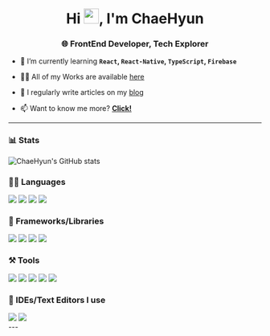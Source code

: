 
<h1 align="center">Hi <img src="https://raw.githubusercontent.com/MartinHeinz/MartinHeinz/master/wave.gif" width="30">, I'm ChaeHyun</h1>
<h3 align="center">🌐 FrontEnd Developer, Tech Explorer</h3>

- 🌱 I’m currently learning **`React`, `React-Native`, `TypeScript`, `Firebase`**

- 👨‍💻 All of my Works are available [here](https://github.com/ChaeHyunIM?tab=repositories)

- 📝 I regularly write articles on my [blog](https://velog.io/@klqwrx7004)

- 📫 Want to know me more? **[Click!](https://triangular-coriander-f49.notion.site/a5915cfb0f5b4760ae2d1879f0272bd9?pvs=4)**

---

### 📊 Stats

![ChaeHyun's GitHub stats](https://github-readme-stats.vercel.app/api?username=ChaeHyunIm&theme=tyokonight&show_icons=true)

### 🧑‍💻 Languages

<div style={display:flex}>
  <img src="https://img.shields.io/badge/JavaScript-323330?style=for-the-badge&logo=javascript&logoColor=F7DF1E">
  <img src="https://img.shields.io/badge/TypeScript-007ACC?style=for-the-badge&logo=typescript&logoColor=white">
  <img src="https://img.shields.io/badge/HTML5-E34F26?style=for-the-badge&logo=html5&logoColor=white">
  <img src="https://img.shields.io/badge/CSS3-1572B6?style=for-the-badge&logo=css3&logoColor=white">
</div>

### 🧩 Frameworks/Libraries
<div style={display:flex}>
  <img src="https://img.shields.io/badge/React-20232A?style=for-the-badge&logo=react&logoColor=61DAFB">
  <img src="https://img.shields.io/badge/Node.js-339933?style=for-the-badge&logo=nodedotjs&logoColor=white">
  <img src="https://img.shields.io/badge/Express.js-000000?style=for-the-badge&logo=express&logoColor=white">
  <img src="https://img.shields.io/badge/Sass-CC6699?style=for-the-badge&logo=sass&logoColor=white">
 </div>

### ⚒️ Tools
<div style={display:flex}>
  <img src="https://img.shields.io/badge/GIT-E44C30?style=for-the-badge&logo=git&logoColor=white">
  <img src="https://img.shields.io/badge/GitHub-100000?style=for-the-badge&logo=github&logoColor=white">
  <img src="https://img.shields.io/badge/firebase-ffca28?style=for-the-badge&logo=firebase&logoColor=black">
  <img src="https://img.shields.io/badge/Postman-FF6C37?style=for-the-badge&logo=Postman&logoColor=white">
  <img src="https://img.shields.io/badge/npm-CB3837?style=for-the-badge&logo=npm&logoColor=white">
</div>

### 🧠 IDEs/Text Editors I use

<div style={display:flex}>
  <img src="https://img.shields.io/badge/Visual_Studio_Code-0078D4?style=for-the-badge&logo=visual%20studio%20code&logoColor=white">
  <img src="https://img.shields.io/badge/WebStorm-000000?style=for-the-badge&logo=WebStorm&logoColor=white">
</div>
---

